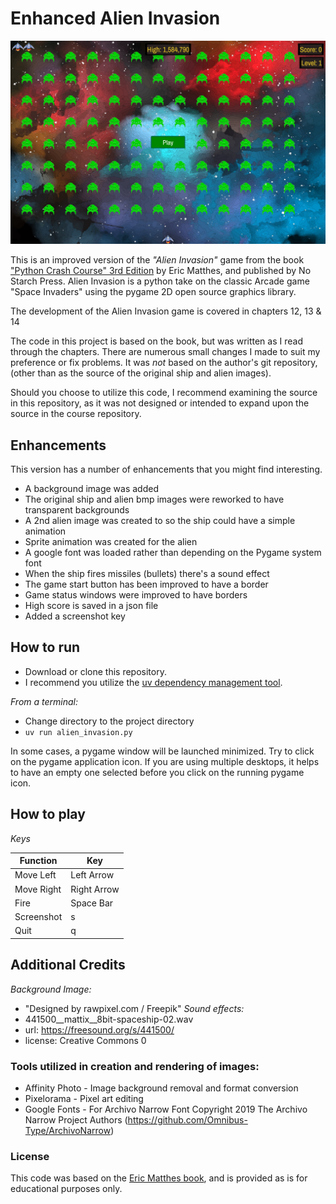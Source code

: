 # Enhanced Alien Invasion
<img src="images/screenshot.png" alt="Alien Invasion Game Screen" width="640">

This is an improved version of the *"Alien Invasion"* game from the book ["Python Crash Course" 3rd Edition](https://nostarch.com/python-crash-course-3rd-edition) by Eric Matthes, and published by No Starch Press.  Alien Invasion is a python take on the classic Arcade game "Space Invaders" using the pygame 2D open source graphics library.

The development of the Alien Invasion game is covered in chapters 12, 13 & 14

The code in this project is based on the book, but was written as I read through the chapters.  There are numerous small changes I made to suit my preference or fix problems.  It was *not* based on the author's git repository, (other than as the source of the original ship and alien images).  

Should you choose to utilize this code, I recommend examining the source in this repository, as it was not designed or intended to expand upon the source in the course repository. 

## Enhancements
This version has a number of enhancements that you might find interesting.

- A background image was added
- The original ship and alien bmp images were reworked to have transparent backgrounds
- A 2nd alien image was created to so the ship could have a simple animation
- Sprite animation was created for the alien
- A google font was loaded rather than depending on the Pygame system font
- When the ship fires missiles (bullets) there's a sound effect
- The game start button has been improved to have a border
- Game status windows were improved to have borders
- High score is saved in a json file
- Added a screenshot key

## How to run
- Download or clone this repository.
- I recommend you utilize the [uv dependency management tool](https://docs.astral.sh/uv/).

*From a terminal:*
- Change directory to the project directory
- `uv run alien_invasion.py`

In some cases, a pygame window will be launched minimized.  Try to click on the pygame application icon.  If you are using multiple desktops, it helps to have an empty one selected before you click on the running pygame icon. 

## How to play
*Keys*

| Function   |     Key      |
| ---------- | ------------ |
| Move Left  | Left Arrow   |
| Move Right | Right Arrow  | 
| Fire       | Space Bar    | 
| Screenshot | s            | 
| Quit       | q            | 

## Additional Credits

*Background Image:*
- "Designed by rawpixel.com / Freepik"
*Sound effects:*
- 441500__mattix__8bit-spaceship-02.wav
- url: https://freesound.org/s/441500/
- license: Creative Commons 0 

### Tools utilized in creation and rendering of images:

- Affinity Photo - Image background removal and format conversion
- Pixelorama - Pixel art editing
- Google Fonts - For Archivo Narrow Font
Copyright 2019 The Archivo Narrow Project Authors (https://github.com/Omnibus-Type/ArchivoNarrow)


### License
This code was based on the [Eric Matthes book](https://nostarch.com/python-crash-course-3rd-edition), and is provided as is for educational purposes only.  